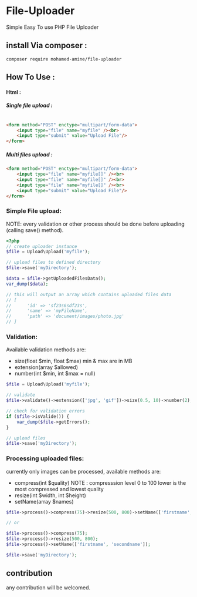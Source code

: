 # File-Uploader

Simple Easy To use PHP File Uploader
## install Via composer :
```composer require mohamed-amine/file-uploader```
## How To Use :
#### Html :
##### Single file upload :
```html

<form method="POST" enctype="multipart/form-data">
    <input type="file" name="myfile" /><br>
    <input type="submit" value="Upload File"/>
</form>

```
##### Multi files upload :
```html
<form method="POST" enctype="multipart/form-data">
    <input type="file" name="myfile[]" /><br>
    <input type="file" name="myfile[]" /><br>
    <input type="file" name="myfile[]" /><br>
    <input type="submit" value="Upload File"/>
</form>
```
### Simple File upload:

NOTE: every validation or other process should be done before uploading (calling save() method).

```php
<?php
// create uploader instance
$file = Upload\Upload('myfile');

// upload files to defined directory
$file->save('myDirectory');

$data = $file->getUploadedFilesData();
var_dump($data);

// this will output an array which contains uploaded files data
// [
//      'id' => 'sf23s6sdf23s',
//      'name' => 'myFileName',
//      'path' => 'document/images/photo.jpg'
// ]
```

 ### Validation:
 Available validation methods are: 
 - size(float $min, float $max) min & max are in MB
 - extension(array $allowed)
 - number(int $min, int $max = null)
```php
$file = Upload\Upload('myfile');

// validate
$file->validate()->extension(['jpg', 'gif'])->size(0.5, 10)->number(2);

// check for validation errors
if ($file->isValide()) {
    var_dump($file->getErrors();
}

// upload files
$file->save('myDirectory');
```

### Processing uploaded files:
currently only images can be processed, available methods are:
- compress(int $quality)
    NOTE : compresssion level 0 to 100 lower is the most compressed and lowest quality
- resize(int $width, int $height)
- setName(array $names)

```php
$file->process()->compress(75)->resize(500, 800)->setName(['firstname', 'secondname']);

// or

$file->process()->compress(75);
$file->process()->resize(500, 800);
$file->process()->setName(['firstname', 'secondname']);

$file->save('myDirectory');
```
## contribution
  any contribution will be welcomed.
